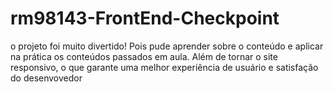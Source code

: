 # rm98143-FrontEnd-Checkpoint

o projeto foi muito divertido! Pois pude aprender sobre o conteúdo e aplicar na prática os conteúdos passados em aula. Além de tornar o site responsivo, o que garante uma melhor experiência de usuário e satisfação do desenvovedor
